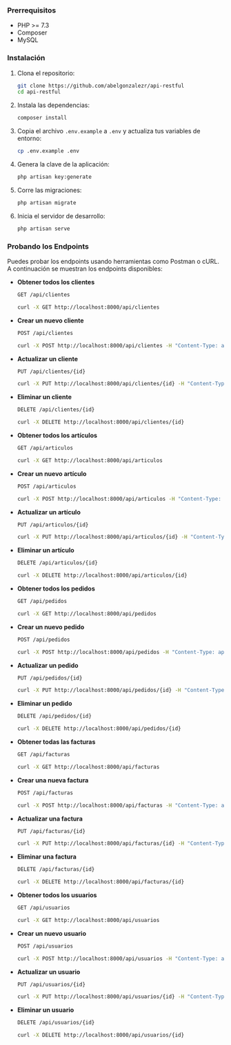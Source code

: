 ### Prerrequisitos

- PHP >= 7.3
- Composer
- MySQL

### Instalación

1. Clona el repositorio:
    ```sh
    git clone https://github.com/abelgonzalezr/api-restful
    cd api-restful
    ```

2. Instala las dependencias:
    ```sh
    composer install
    ```

3. Copia el archivo `.env.example` a `.env` y actualiza tus variables de entorno:
    ```sh
    cp .env.example .env
    ```

4. Genera la clave de la aplicación:
    ```sh
    php artisan key:generate
    ```

5. Corre las migraciones:
    ```sh
    php artisan migrate
    ```

6. Inicia el servidor de desarrollo:
    ```sh
    php artisan serve
    ```

### Probando los Endpoints

Puedes probar los endpoints usando herramientas como Postman o cURL. A continuación se muestran los endpoints disponibles:

- **Obtener todos los clientes**
    ```sh
    GET /api/clientes
    ```
    ```sh
    curl -X GET http://localhost:8000/api/clientes
    ```

- **Crear un nuevo cliente**
    ```sh
    POST /api/clientes
    ```
    ```sh
    curl -X POST http://localhost:8000/api/clientes -H "Content-Type: application/json" -d '{"nombre": "abel", "telefono": "8293798435", "tipo_cliente": "nuevo"}'
    ```

- **Actualizar un cliente**
    ```sh
    PUT /api/clientes/{id}
    ```
    ```sh
    curl -X PUT http://localhost:8000/api/clientes/{id} -H "Content-Type: application/json" -d '{"nombre": "updated name", "telefono": "8293798436", "tipo_cliente": "vip"}'
    ```

- **Eliminar un cliente**
    ```sh
    DELETE /api/clientes/{id}
    ```
    ```sh
    curl -X DELETE http://localhost:8000/api/clientes/{id}
    ```

- **Obtener todos los artículos**
    ```sh
    GET /api/articulos
    ```
    ```sh
    curl -X GET http://localhost:8000/api/articulos
    ```

- **Crear un nuevo artículo**
    ```sh
    POST /api/articulos
    ```
    ```sh
    curl -X POST http://localhost:8000/api/articulos -H "Content-Type: application/json" -d '{"codigo_barras": "1234567890123", "descripcion": "Descripción del artículo de prueba", "fabricante": "Fabricante de prueba"}'
    ```

- **Actualizar un artículo**
    ```sh
    PUT /api/articulos/{id}
    ```
    ```sh
    curl -X PUT http://localhost:8000/api/articulos/{id} -H "Content-Type: application/json" -d '{"codigo_barras": "9876543210987", "descripcion": "Descripción actualizada", "fabricante": "Fabricante actualizado"}'
    ```

- **Eliminar un artículo**
    ```sh
    DELETE /api/articulos/{id}
    ```
    ```sh
    curl -X DELETE http://localhost:8000/api/articulos/{id}
    ```

- **Obtener todos los pedidos**
    ```sh
    GET /api/pedidos
    ```
    ```sh
    curl -X GET http://localhost:8000/api/pedidos
    ```

- **Crear un nuevo pedido**
    ```sh
    POST /api/pedidos
    ```
    ```sh
    curl -X POST http://localhost:8000/api/pedidos -H "Content-Type: application/json" -d '{"ClienteId": 1, "fecha": "2023-10-01"}'
    ```

- **Actualizar un pedido**
    ```sh
    PUT /api/pedidos/{id}
    ```
    ```sh
    curl -X PUT http://localhost:8000/api/pedidos/{id} -H "Content-Type: application/json" -d '{"ClienteId": 1, "fecha": "2023-09-25"}'
    ```

- **Eliminar un pedido**
    ```sh
    DELETE /api/pedidos/{id}
    ```
    ```sh
    curl -X DELETE http://localhost:8000/api/pedidos/{id}
    ```

- **Obtener todas las facturas**
    ```sh
    GET /api/facturas
    ```
    ```sh
    curl -X GET http://localhost:8000/api/facturas
    ```

- **Crear una nueva factura**
    ```sh
    POST /api/facturas
    ```
    ```sh
    curl -X POST http://localhost:8000/api/facturas -H "Content-Type: application/json" -d '{"PedidoId": 1, "monto_total": 100.50, "fecha_emision": "2023-10-01"}'
    ```

- **Actualizar una factura**
    ```sh
    PUT /api/facturas/{id}
    ```
    ```sh
    curl -X PUT http://localhost:8000/api/facturas/{id} -H "Content-Type: application/json" -d '{"PedidoId": 1, "monto_total": 200.75, "fecha_emision": "2023-09-25"}'
    ```

- **Eliminar una factura**
    ```sh
    DELETE /api/facturas/{id}
    ```
    ```sh
    curl -X DELETE http://localhost:8000/api/facturas/{id}
    ```

- **Obtener todos los usuarios**
    ```sh
    GET /api/usuarios
    ```
    ```sh
    curl -X GET http://localhost:8000/api/usuarios
    ```

- **Crear un nuevo usuario**
    ```sh
    POST /api/usuarios
    ```
    ```sh
    curl -X POST http://localhost:8000/api/usuarios -H "Content-Type: application/json" -d '{"username": "testuser", "password": "password123", "cedula": "1234567890", "telefono": "0987654321", "tipo_sangre": "A+"}'
    ```

- **Actualizar un usuario**
    ```sh
    PUT /api/usuarios/{id}
    ```
    ```sh
    curl -X PUT http://localhost:8000/api/usuarios/{id} -H "Content-Type: application/json" -d '{"username": "updateduser", "telefono": "9876543210", "tipo_sangre": "B-"}'
    ```

- **Eliminar un usuario**
    ```sh
    DELETE /api/usuarios/{id}
    ```
    ```sh
    curl -X DELETE http://localhost:8000/api/usuarios/{id}
    ```

